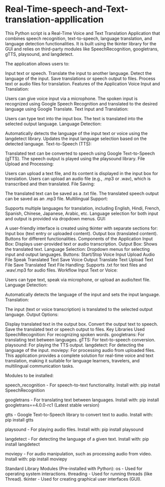 # Real-Time-speech-and-Text-translation-appllication


This Python script is a Real-Time Voice and Text Translation Application that combines speech recognition, text-to-speech, language translation, and language detection functionalities. It is built using the tkinter library for the GUI and relies on third-party modules like SpeechRecognition, googletrans, gTTS, playsound, and langdetect.

The application allows users to:

Input text or speech.
Translate the input to another language.
Detect the language of the input.
Save translations or speech output to files.
Process text or audio files for translation.
Features of the Application
Voice Input and Translation:

Users can give voice input via a microphone.
The spoken input is recognized using Google Speech Recognition and translated to the desired language using Google Translate.
Text Input and Translation:

Users can type text into the input box.
The text is translated into the selected output language.
Language Detection:

Automatically detects the language of the input text or voice using the langdetect library.
Updates the input language selection based on the detected language.
Text-to-Speech (TTS):

Translated text can be converted to speech using Google Text-to-Speech (gTTS).
The speech output is played using the playsound library.
File Upload and Processing:

Users can upload a text file, and its content is displayed in the input box for translation.
Users can upload an audio file (e.g., .mp3 or .wav), which is transcribed and then translated.
File Saving:

The translated text can be saved as a .txt file.
The translated speech output can be saved as an .mp3 file.
Multilingual Support:

Supports multiple languages for translation, including English, Hindi, French, Spanish, Chinese, Japanese, Arabic, etc.
Language selection for both input and output is provided via dropdown menus.
GUI:

A user-friendly interface is created using tkinter with separate sections for:
Input box (text entry or uploaded content).
Output box (translated content).
Buttons for different functionalities.
Components of the Application
Input Box: Displays user-provided text or audio transcription.
Output Box: Shows the translated text.
Language Selection: Dropdown menus for selecting input and output languages.
Buttons:
Start/Stop Voice Input
Upload Audio File
Speak Translated Text
Save Voice Output
Translate Text
Upload Text File
Save Translated Text
File Handling:
Supports .txt for text files and .wav/.mp3 for audio files.
Workflow
Input Text or Voice:

Users can type text, speak via microphone, or upload an audio/text file.
Language Detection:

Automatically detects the language of the input and sets the input language.
Translation:

The input (text or voice transcription) is translated to the selected output language.
Output Options:

Display translated text in the output box.
Convert the output text to speech.
Save the translated text or speech output to files.
Key Libraries Used
SpeechRecognition: For recognizing spoken words.
googletrans: For translating text between languages.
gTTS: For text-to-speech conversion.
playsound: For playing the TTS output.
langdetect: For detecting the language of the input.
moviepy: For processing audio from uploaded files.
This application provides a complete solution for real-time voice and text translation, making it suitable for language learners, travelers, and multilingual communication tasks.



Modules to be installed:




speech_recognition - For speech-to-text functionality.
Install with: pip install SpeechRecognition

googletrans - For translating text between languages.
Install with: pip install googletrans==4.0.0-rc1 (Latest stable version)

gtts - Google Text-to-Speech library to convert text to audio.
Install with: pip install gtts

playsound - For playing audio files.
Install with: pip install playsound

langdetect - For detecting the language of a given text.
Install with: pip install langdetect

moviepy - For audio manipulation, such as processing audio from video.
Install with: pip install moviepy



Standard Library Modules (Pre-installed with Python):
os - Used for operating system interactions.
threading - Used for running threads (like Thread).
tkinter - Used for creating graphical user interfaces (GUI).


